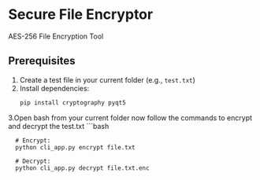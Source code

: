 # Secure File Encryptor  
AES-256 File Encryption Tool  

## Prerequisites  
1. Create a test file in your current folder (e.g., `test.txt`)  
2. Install dependencies:  
   ```bash  
   pip install cryptography pyqt5
3.Open bash from your current folder now follow the commands to encrypt and decrypt the test.txt
      ```bash
      
      # Encrypt:
      python cli_app.py encrypt file.txt

      # Decrypt:
      python cli_app.py decrypt file.txt.enc

